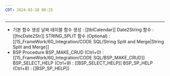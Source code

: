 ```yaml
---
CDT: 2024-03-28 06:25
---
```

---


- 기본 함수 생성
    날짜 테이블 함수 생성 : [[tblCalendar]]
    Date2String 함수 : [[fncDate2Str]]
    STRING_SPLIT 함수 (Optional) : [[15_FrameWork/60_Integration/CODE SQL/String Split and Merge|String Split and Merge]]
- BSP Procedure
	BSP_MAKE_CRUD (Ctrl+0) : [[15_FrameWork/60_Integration/CODE SQL/BSP_MAKE_CRUD]]
	BSP_SELECT_HELP (Ctrl+9) : [[BSP_SELECT_HELP]]
	BSP_SP_HELP (Ctrl+8) : [[BSP_SP_HELP]]
	